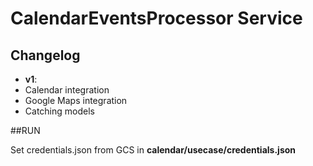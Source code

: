 # CalendarEventsProcessor Service

## Changelog
- **v1**:
- Calendar integration
- Google Maps integration
- Catching models

##RUN

Set credentials.json from GCS in **calendar/usecase/credentials.json**